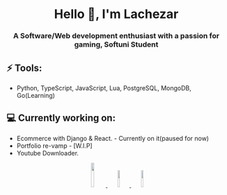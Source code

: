 <h1 align="center">Hello 👋, I'm Lachezar</h1>
<h3 align="center">A Software/Web development enthusiast with a passion for gaming, Softuni Student</h3>

## ⚡ Tools:
- Python, TypeScript, JavaScript, Lua, PostgreSQL, MongoDB, Go(Learning)

##  💻 Currently working on:
- Ecommerce with Django & React. - Currently on it(paused for now)
- Portfolio re-vamp - [W.I.P]
- Youtube Downloader.





<p align="center" width="100%">
    <a href="https://Discord.gg/onokena"><img width="12%" src="https://img.shields.io/badge/Discord-7289DA?style=for-the-badge&logo=discord&logoColor=white"> </a>
    <a href="https://steamcommunity.com/id/onokena/"><img width="10%" src="https://img.shields.io/badge/Steam-000000?style=for-the-badge&logo=steam&logoColor=white"> </a>
    <a href="mailto:luiliev00@gmail.com"><img width="10%" src="https://img.shields.io/badge/Gmail-D14836?style=for-the-badge&logo=gmail&logoColor=white"> </a>
</p>
